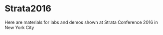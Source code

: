 # Strata2016
Here are materials for labs and demos shown at Strata Conference 2016 in New York City
